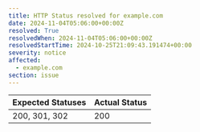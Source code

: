 ```yaml
---
title: HTTP Status resolved for example.com
date: 2024-11-04T05:06:00+00:00Z
resolved: True
resolvedWhen: 2024-11-04T05:06:00+00:00Z
resolvedStartTime: 2024-10-25T21:09:43.191474+00:00
severity: notice
affected:
  - example.com
section: issue
---
```


| Expected Statuses | Actual Status  |
|-------------------|----------------|
| 200, 301, 302 | 200 |

